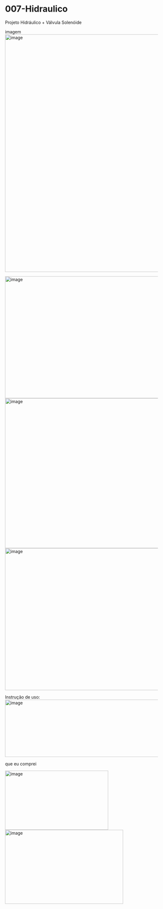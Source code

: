 # 007-Hidraulico
Projeto Hidráulico + Válvula Solenóide 

imagem
<img width="1288" height="783" alt="image" src="https://github.com/user-attachments/assets/9b2611d5-0c20-460c-a844-e5125e2f39ab" />

<img width="552" height="402" alt="image" src="https://github.com/user-attachments/assets/cd765556-edb3-4acc-93d1-9096c5641461" />
<img width="546" height="494" alt="image" src="https://github.com/user-attachments/assets/62698916-80cc-44d8-95fc-a02bb4f5f09d" />
<img width="571" height="468" alt="image" src="https://github.com/user-attachments/assets/9ea91d3f-3bca-4d6e-a2a6-06662ec0404b" />

Instrução de uso: <br>
<img width="733" height="189" alt="image" src="https://github.com/user-attachments/assets/d1a2d86a-b947-4bbb-ba0e-2eb9aefe4868" />

que eu comprei

<img width="340" height="195" alt="image" src="https://github.com/user-attachments/assets/73a85f37-e942-43ab-bbd1-50b6eac36470" />

<img width="389" height="244" alt="image" src="https://github.com/user-attachments/assets/32f31a14-527b-4450-ab23-27a809d41d4d" />



